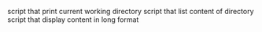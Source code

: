 script that print current working directory
script that list content of directory
script that display content in long format
